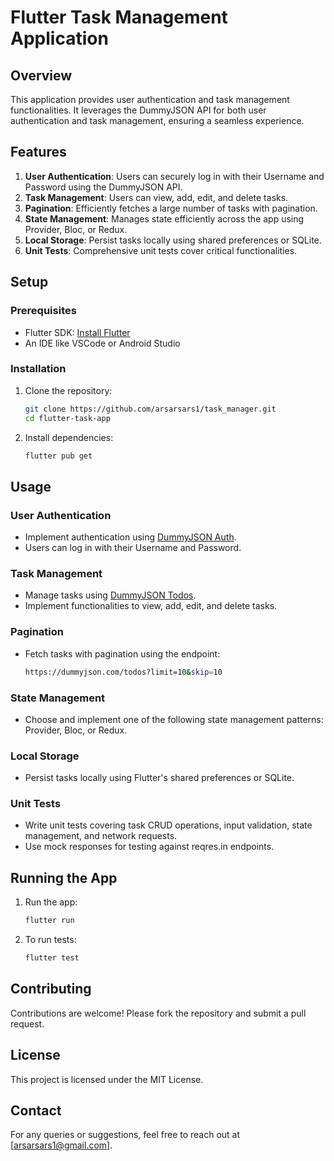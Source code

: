 # Flutter Task Management Application

## Overview
This application provides user authentication and task management functionalities. It leverages the DummyJSON API for both user authentication and task management, ensuring a seamless experience.

## Features
1. **User Authentication**: Users can securely log in with their Username and Password using the DummyJSON API.
2. **Task Management**: Users can view, add, edit, and delete tasks.
3. **Pagination**: Efficiently fetches a large number of tasks with pagination.
4. **State Management**: Manages state efficiently across the app using Provider, Bloc, or Redux.
5. **Local Storage**: Persist tasks locally using shared preferences or SQLite.
6. **Unit Tests**: Comprehensive unit tests cover critical functionalities.

## Setup

### Prerequisites
- Flutter SDK: [Install Flutter](https://flutter.dev/docs/get-started/install)
- An IDE like VSCode or Android Studio

### Installation
1. Clone the repository:
   ```bash
   git clone https://github.com/arsarsars1/task_manager.git
   cd flutter-task-app
   ```
2. Install dependencies:
   ```bash
   flutter pub get
   ```

## Usage

### User Authentication
- Implement authentication using [DummyJSON Auth](https://dummyjson.com/docs/auth).
- Users can log in with their Username and Password.

### Task Management
- Manage tasks using [DummyJSON Todos](https://dummyjson.com/docs/todos).
- Implement functionalities to view, add, edit, and delete tasks.

### Pagination
- Fetch tasks with pagination using the endpoint:
  ```bash
  https://dummyjson.com/todos?limit=10&skip=10
  ```

### State Management
- Choose and implement one of the following state management patterns: Provider, Bloc, or Redux.

### Local Storage
- Persist tasks locally using Flutter's shared preferences or SQLite.

### Unit Tests
- Write unit tests covering task CRUD operations, input validation, state management, and network requests.
- Use mock responses for testing against reqres.in endpoints.

## Running the App
1. Run the app:
   ```bash
   flutter run
   ```

2. To run tests:
   ```bash
   flutter test
   ```

## Contributing
Contributions are welcome! Please fork the repository and submit a pull request.

## License
This project is licensed under the MIT License.

## Contact
For any queries or suggestions, feel free to reach out at [arsarsars1@gmail.com].
